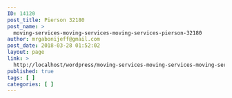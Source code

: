 ```yaml
---
ID: 14120
post_title: Pierson 32180
post_name: >
  moving-services-moving-services-moving-services-pierson-32180
author: mrgabonijeff@gmail.com
post_date: 2018-03-28 01:52:02
layout: page
link: >
  http://localhost/wordpress/moving-services-moving-services-moving-services-pierson-32180/
published: true
tags: [ ]
categories: [ ]
---
```

